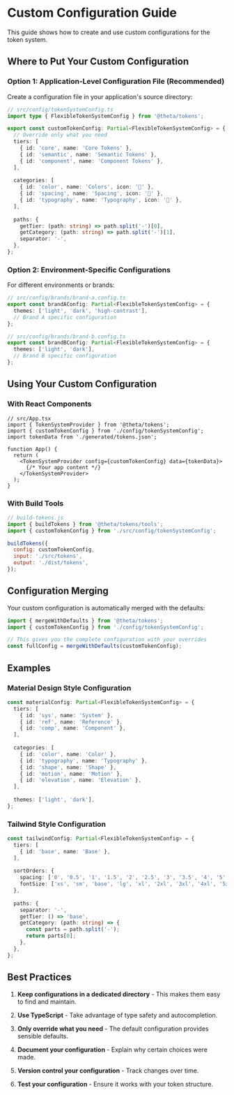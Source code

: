 # Custom Configuration Guide

This guide shows how to create and use custom configurations for the token system.

## Where to Put Your Custom Configuration

### Option 1: Application-Level Configuration File (Recommended)

Create a configuration file in your application's source directory:

```typescript
// src/config/tokenSystemConfig.ts
import type { FlexibleTokenSystemConfig } from '@theta/tokens';

export const customTokenConfig: Partial<FlexibleTokenSystemConfig> = {
  // Override only what you need
  tiers: [
    { id: 'core', name: 'Core Tokens' },
    { id: 'semantic', name: 'Semantic Tokens' },
    { id: 'component', name: 'Component Tokens' },
  ],
  
  categories: [
    { id: 'color', name: 'Colors', icon: '🎨' },
    { id: 'spacing', name: 'Spacing', icon: '📏' },
    { id: 'typography', name: 'Typography', icon: '📝' },
  ],
  
  paths: {
    getTier: (path: string) => path.split('-')[0],
    getCategory: (path: string) => path.split('-')[1],
    separator: '-',
  },
};
```

### Option 2: Environment-Specific Configurations

For different environments or brands:

```typescript
// src/config/brands/brand-a.config.ts
export const brandAConfig: Partial<FlexibleTokenSystemConfig> = {
  themes: ['light', 'dark', 'high-contrast'],
  // Brand A specific configuration
};

// src/config/brands/brand-b.config.ts
export const brandBConfig: Partial<FlexibleTokenSystemConfig> = {
  themes: ['light', 'dark'],
  // Brand B specific configuration
};
```

## Using Your Custom Configuration

### With React Components

```tsx
// src/App.tsx
import { TokenSystemProvider } from '@theta/tokens';
import { customTokenConfig } from './config/tokenSystemConfig';
import tokenData from './generated/tokens.json';

function App() {
  return (
    <TokenSystemProvider config={customTokenConfig} data={tokenData}>
      {/* Your app content */}
    </TokenSystemProvider>
  );
}
```

### With Build Tools

```javascript
// build-tokens.js
import { buildTokens } from '@theta/tokens/tools';
import { customTokenConfig } from './src/config/tokenSystemConfig';

buildTokens({
  config: customTokenConfig,
  input: './src/tokens',
  output: './dist/tokens',
});
```

## Configuration Merging

Your custom configuration is automatically merged with the defaults:

```typescript
import { mergeWithDefaults } from '@theta/tokens';
import { customTokenConfig } from './config/tokenSystemConfig';

// This gives you the complete configuration with your overrides
const fullConfig = mergeWithDefaults(customTokenConfig);
```

## Examples

### Material Design Style Configuration

```typescript
const materialConfig: Partial<FlexibleTokenSystemConfig> = {
  tiers: [
    { id: 'sys', name: 'System' },
    { id: 'ref', name: 'Reference' },
    { id: 'comp', name: 'Component' },
  ],
  
  categories: [
    { id: 'color', name: 'Color' },
    { id: 'typography', name: 'Typography' },
    { id: 'shape', name: 'Shape' },
    { id: 'motion', name: 'Motion' },
    { id: 'elevation', name: 'Elevation' },
  ],
  
  themes: ['light', 'dark'],
};
```

### Tailwind Style Configuration

```typescript
const tailwindConfig: Partial<FlexibleTokenSystemConfig> = {
  tiers: [
    { id: 'base', name: 'Base' },
  ],
  
  sortOrders: {
    spacing: ['0', '0.5', '1', '1.5', '2', '2.5', '3', '3.5', '4', '5', '6', '7', '8', '9', '10', '11', '12', '14', '16', '20', '24', '28', '32', '36', '40', '44', '48', '52', '56', '60', '64', '72', '80', '96'],
    fontSize: ['xs', 'sm', 'base', 'lg', 'xl', '2xl', '3xl', '4xl', '5xl', '6xl', '7xl', '8xl', '9xl'],
  },
  
  paths: {
    separator: '-',
    getTier: () => 'base',
    getCategory: (path: string) => {
      const parts = path.split('-');
      return parts[0];
    },
  },
};
```

## Best Practices

1. **Keep configurations in a dedicated directory** - This makes them easy to find and maintain.

2. **Use TypeScript** - Take advantage of type safety and autocompletion.

3. **Only override what you need** - The default configuration provides sensible defaults.

4. **Document your configuration** - Explain why certain choices were made.

5. **Version control your configuration** - Track changes over time.

6. **Test your configuration** - Ensure it works with your token structure.
